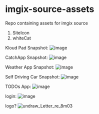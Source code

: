 # imgix-source-assets
Repo containing assets for imgix source

1. SiteIcon
2. whiteCat


Kloud Pad Snapshot:
![image](https://user-images.githubusercontent.com/89210438/189304444-ba1192f1-5314-4f00-9528-cd9ab697c8dd.png)

CatchApp Snapshot:
![image](https://user-images.githubusercontent.com/89210438/189305155-3ccbd7e7-d568-47f2-9fce-b163362156eb.png)

Weather App Snapshot: ![image](https://user-images.githubusercontent.com/89210438/189307211-b8d6d110-9c0c-4ce3-a165-70a32857a6d2.png)

Self Driving Car Snapshot: ![image](https://user-images.githubusercontent.com/89210438/189307981-83140c51-dbcf-45a4-91db-a5e0265d4f11.png)

TODOs App: ![image](https://user-images.githubusercontent.com/89210438/189995623-4fd42b3f-1745-4ec7-a1ee-b6428bf92620.png)


login: ![image](https://user-images.githubusercontent.com/89210438/190337235-c04826b3-0186-4a79-8c59-e07aadfb090e.png)

logo? ![undraw_Letter_re_8m03](https://user-images.githubusercontent.com/89210438/190359532-c137a673-be3b-48e0-b5bf-29d277fdf08a.png)

